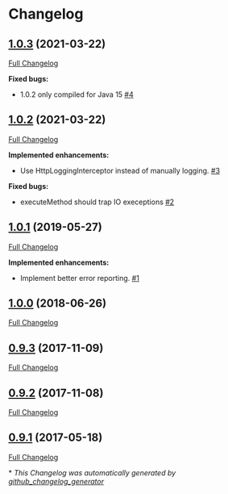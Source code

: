 # Changelog

## [1.0.3](https://github.com/ethauvin/pinboard-poster/tree/1.0.3) (2021-03-22)

[Full Changelog](https://github.com/ethauvin/pinboard-poster/compare/1.0.2...1.0.3)

**Fixed bugs:**

- 1.0.2 only compiled for Java 15 [\#4](https://github.com/ethauvin/pinboard-poster/issues/4)

## [1.0.2](https://github.com/ethauvin/pinboard-poster/tree/1.0.2) (2021-03-22)

[Full Changelog](https://github.com/ethauvin/pinboard-poster/compare/1.0.1...1.0.2)

**Implemented enhancements:**

- Use HttpLoggingInterceptor instead of manually logging. [\#3](https://github.com/ethauvin/pinboard-poster/issues/3)

**Fixed bugs:**

- executeMethod should trap IO execeptions [\#2](https://github.com/ethauvin/pinboard-poster/issues/2)

## [1.0.1](https://github.com/ethauvin/pinboard-poster/tree/1.0.1) (2019-05-27)

[Full Changelog](https://github.com/ethauvin/pinboard-poster/compare/1.0.0...1.0.1)

**Implemented enhancements:**

- Implement better error reporting. [\#1](https://github.com/ethauvin/pinboard-poster/issues/1)

## [1.0.0](https://github.com/ethauvin/pinboard-poster/tree/1.0.0) (2018-06-26)

[Full Changelog](https://github.com/ethauvin/pinboard-poster/compare/0.9.3...1.0.0)

## [0.9.3](https://github.com/ethauvin/pinboard-poster/tree/0.9.3) (2017-11-09)

[Full Changelog](https://github.com/ethauvin/pinboard-poster/compare/0.9.2...0.9.3)

## [0.9.2](https://github.com/ethauvin/pinboard-poster/tree/0.9.2) (2017-11-08)

[Full Changelog](https://github.com/ethauvin/pinboard-poster/compare/0.9.1...0.9.2)

## [0.9.1](https://github.com/ethauvin/pinboard-poster/tree/0.9.1) (2017-05-18)

[Full Changelog](https://github.com/ethauvin/pinboard-poster/compare/2ee3568e40114e19b0956ea7d12c071d5c49b0d5...0.9.1)



\* *This Changelog was automatically generated by [github_changelog_generator](https://github.com/github-changelog-generator/github-changelog-generator)*
